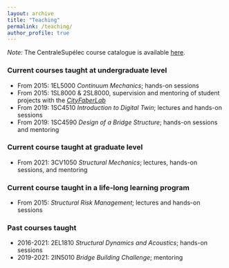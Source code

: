 ```yaml
---
layout: archive
title: "Teaching"
permalink: /teaching/
author_profile: true
---
```


*Note:* The CentraleSupélec course catalogue is available [here](https://www.centralesupelec.fr/sites/default/files/catalogue_2020_en_v1.0.pdf).

### Current courses taught at undergraduate level

* From 2015: 1EL5000 *Continuum Mechanics*; hands-on sessions
* From 2015: 1SL8000 & 2SL8000, supervision and mentoring of student projects with the [*CityFaberLab*](https://cityfaberlab.blogspot.com/)
* From 2019: 1SC4510 *Introduction to Digital Twin*; lectures and hands-on sessions
* From 2019: 1SC4590 *Design of a Bridge Structure*; hands-on sessions and mentoring

### Current course taught at graduate level
* From 2021: 3CV1050 *Structural Mechanics*; lectures, hands-on sessions, and mentoring

### Current course taught in a life-long learning program

* From 2015: *Structural Risk Management*; lectures and hands-on sessions

### Past courses taught

* 2016-2021: 2EL1810 *Structural Dynamics and Acoustics*; hands-on sessions
* 2019-2021: 2IN5010 *Bridge Building Challenge*; mentoring
